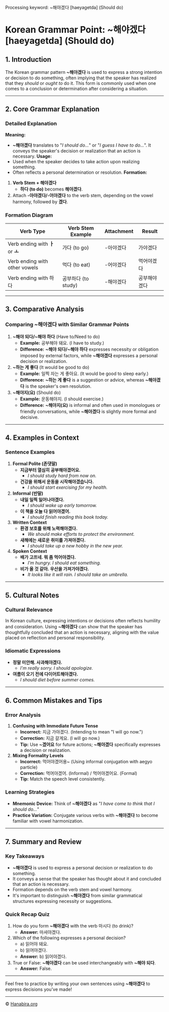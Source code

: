 Processing keyword: ~해야겠다 [haeyagetda] (Should do)
# Korean Grammar Point: ~해야겠다 [haeyagetda] (Should do)

## 1. Introduction
The Korean grammar pattern **~해야겠다** is used to express a strong intention or decision to do something, often implying that the speaker has realized that they *should* or *ought to* do it. This form is commonly used when one comes to a conclusion or determination after considering a situation.

---
## 2. Core Grammar Explanation
### Detailed Explanation
**Meaning:**  
- **~해야겠다** translates to "*I should do...*" or "*I guess I have to do...*". It conveys the speaker's decision or realization that an action is necessary.
**Usage:**  
- Used when the speaker decides to take action upon realizing something.
- Often reflects a personal determination or resolution.
**Formation:**  
1. **Verb Stem + 해야겠다**
   - **하다 (to do)** becomes **해야겠다**.
2. Attach **-아야겠다/-어야겠다** to the verb stem, depending on the vowel harmony, followed by **겠다**.
### Formation Diagram
| Verb Type      | Verb Stem Example | Attachment    | Result          |
|----------------|-------------------|---------------|-----------------|
| Verb ending with **ㅏ** or **ㅗ** | 가다 (to go)       | -아야겠다       | 가야겠다       |
| Verb ending with other vowels | 먹다 (to eat)     | -어야겠다       | 먹어야겠다     |
| Verb ending with 하다          | 공부하다 (to study)| -해야겠다       | 공부해야겠다   |
---
## 3. Comparative Analysis
### Comparing **~해야겠다** with Similar Grammar Points
1. **~해야 되다/~해야 하다** (Have to/Need to do)
   - **Example:** 공부해야 돼요. (I have to study.)
   - **Difference:** **~해야 되다/~해야 하다** expresses necessity or obligation imposed by external factors, while **~해야겠다** expresses a personal decision or realization.
2. **~하는 게 좋다** (It would be good to do)
   - **Example:** 일찍 자는 게 좋아요. (It would be good to sleep early.)
   - **Difference:** **~하는 게 좋다** is a suggestion or advice, whereas **~해야겠다** is the speaker's own resolution.
3. **~해야지(요)** (Should do)
   - **Example:** 운동해야지. (I should exercise.)
   - **Difference:** **~해야지(요)** is informal and often used in monologues or friendly conversations, while **~해야겠다** is slightly more formal and decisive.
---
## 4. Examples in Context
### Sentence Examples
1. **Formal Polite (존댓말)**
   - **지금부터 열심히 공부해야겠어요.**
     - *I should study hard from now on.*
   - **건강을 위해서 운동을 시작해야겠습니다.**
     - *I should start exercising for my health.*
2. **Informal (반말)**
   - **내일 일찍 일어나야겠다.**
     - *I should wake up early tomorrow.*
   - **이 책을 오늘 다 읽어야겠어.**
     - *I should finish reading this book today.*
3. **Written Context**
   - **환경 보호를 위해 노력해야겠다.**
     - *We should make efforts to protect the environment.*
   - **새해에는 새로운 취미를 가져야겠다.**
     - *I should take up a new hobby in the new year.*
4. **Spoken Context**
   - **배가 고프네. 뭐 좀 먹어야겠다.**
     - *I'm hungry. I should eat something.*
   - **비가 올 것 같아. 우산을 가져가야겠다.**
     - *It looks like it will rain. I should take an umbrella.*
---
## 5. Cultural Notes
### Cultural Relevance
In Korean culture, expressing intentions or decisions often reflects humility and consideration. Using **~해야겠다** can show that the speaker has thoughtfully concluded that an action is necessary, aligning with the value placed on reflection and personal responsibility.
### Idiomatic Expressions
- **정말 미안해. 사과해야겠다.**
  - *I'm really sorry. I should apologize.*
- **여름이 오기 전에 다이어트해야겠다.**
  - *I should diet before summer comes.*
---
## 6. Common Mistakes and Tips
### Error Analysis
1. **Confusing with Immediate Future Tense**
   - **Incorrect:** 지금 가야겠다. (Intending to mean "I will go now.")
   - **Correction:** 지금 갈게요. (I will go now.)
   - **Tip:** Use **~겠어요** for future actions; **~해야겠다** specifically expresses a decision or realization.
2. **Mixing Formality Levels**
   - **Incorrect:** 먹어야겠어용~ (Using informal conjugation with aegyo particle)
   - **Correction:** 먹어야겠어. (Informal) / 먹어야겠어요. (Formal)
   - **Tip:** Match the speech level consistently.
### Learning Strategies
- **Mnemonic Device:** Think of **~해야겠다** as "*I have come to think that I should do...*"
- **Practice Variation:** Conjugate various verbs with **~해야겠다** to become familiar with vowel harmonization.
---
## 7. Summary and Review
### Key Takeaways
- **~해야겠다** is used to express a personal decision or realization to do something.
- It conveys a sense that the speaker has thought about it and concluded that an action is necessary.
- Formation depends on the verb stem and vowel harmony.
- It's important to distinguish **~해야겠다** from similar grammatical structures expressing necessity or suggestions.
### Quick Recap Quiz
1. How do you form **~해야겠다** with the verb 마시다 (to drink)?
   - **Answer:** 마셔야겠다.
2. Which of the following expresses a personal decision?
   - a) 읽어야 돼요.
   - b) 읽어야겠다.
   - **Answer:** b) 읽어야겠다.
3. True or False: **~해야겠다** can be used interchangeably with **~해야 되다**.
   - **Answer:** False.
---
Feel free to practice by writing your own sentences using **~해야겠다** to express decisions you've made!

---
© [Hanabira.org](https://hanabira.org)
